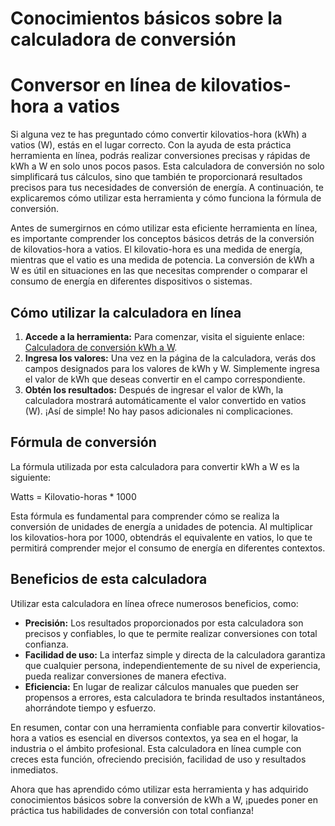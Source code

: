 Conocimientos básicos sobre la calculadora de conversión
========================================================

Conversor en línea de kilovatios-hora a vatios
==============================================

Si alguna vez te has preguntado cómo convertir kilovatios-hora (kWh) a vatios (W), estás en el lugar correcto. Con la ayuda de esta práctica herramienta en línea, podrás realizar conversiones precisas y rápidas de kWh a W en solo unos pocos pasos. Esta calculadora de conversión no solo simplificará tus cálculos, sino que también te proporcionará resultados precisos para tus necesidades de conversión de energía. A continuación, te explicaremos cómo utilizar esta herramienta y cómo funciona la fórmula de conversión.

Antes de sumergirnos en cómo utilizar esta eficiente herramienta en línea, es importante comprender los conceptos básicos detrás de la conversión de kilovatios-hora a vatios. El kilovatio-hora es una medida de energía, mientras que el vatio es una medida de potencia. La conversión de kWh a W es útil en situaciones en las que necesitas comprender o comparar el consumo de energía en diferentes dispositivos o sistemas.

Cómo utilizar la calculadora en línea
-------------------------------------

1. **Accede a la herramienta:** Para comenzar, visita el siguiente enlace: [Calculadora de conversión kWh a W](https://www.onlinecalculatorsfree.com/es/tools/kilowatthours-to-watt-calculator.html).
2. **Ingresa los valores:** Una vez en la página de la calculadora, verás dos campos designados para los valores de kWh y W. Simplemente ingresa el valor de kWh que deseas convertir en el campo correspondiente.
3. **Obtén los resultados:** Después de ingresar el valor de kWh, la calculadora mostrará automáticamente el valor convertido en vatios (W). ¡Así de simple! No hay pasos adicionales ni complicaciones.

Fórmula de conversión
---------------------

La fórmula utilizada por esta calculadora para convertir kWh a W es la siguiente:

Watts = Kilovatio-horas \* 1000

Esta fórmula es fundamental para comprender cómo se realiza la conversión de unidades de energía a unidades de potencia. Al multiplicar los kilovatios-hora por 1000, obtendrás el equivalente en vatios, lo que te permitirá comprender mejor el consumo de energía en diferentes contextos.

Beneficios de esta calculadora
------------------------------

Utilizar esta calculadora en línea ofrece numerosos beneficios, como:

- **Precisión:** Los resultados proporcionados por esta calculadora son precisos y confiables, lo que te permite realizar conversiones con total confianza.
- **Facilidad de uso:** La interfaz simple y directa de la calculadora garantiza que cualquier persona, independientemente de su nivel de experiencia, pueda realizar conversiones de manera efectiva.
- **Eficiencia:** En lugar de realizar cálculos manuales que pueden ser propensos a errores, esta calculadora te brinda resultados instantáneos, ahorrándote tiempo y esfuerzo.

En resumen, contar con una herramienta confiable para convertir kilovatios-hora a vatios es esencial en diversos contextos, ya sea en el hogar, la industria o el ámbito profesional. Esta calculadora en línea cumple con creces esta función, ofreciendo precisión, facilidad de uso y resultados inmediatos.

Ahora que has aprendido cómo utilizar esta herramienta y has adquirido conocimientos básicos sobre la conversión de kWh a W, ¡puedes poner en práctica tus habilidades de conversión con total confianza!